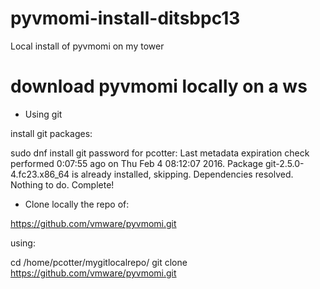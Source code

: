 # pyvmomi-install-ditsbpc13
Local install of pyvmomi on my tower

# download pyvmomi locally on a ws

* Using git

install git packages:

sudo dnf install git
password for pcotter: 
Last metadata expiration check performed 0:07:55 ago on Thu Feb  4 08:12:07 2016.
Package git-2.5.0-4.fc23.x86_64 is already installed, skipping.
Dependencies resolved.
Nothing to do.
Complete!

* Clone locally the repo of:

https://github.com/vmware/pyvmomi.git

using:

cd /home/pcotter/mygitlocalrepo/
git clone https://github.com/vmware/pyvmomi.git


